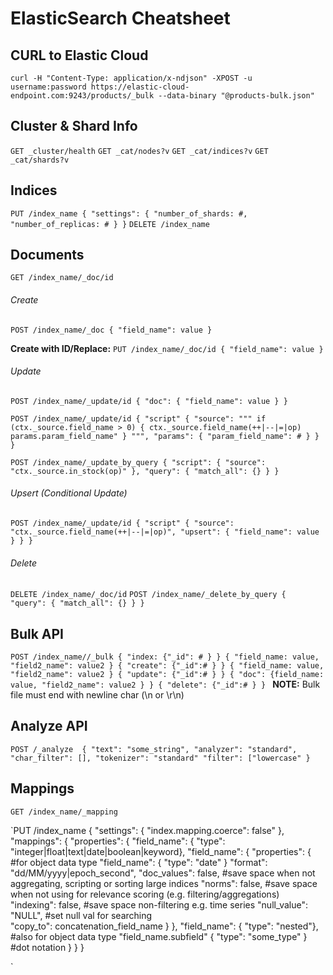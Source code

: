 # ElasticSearch Cheatsheet
## CURL to Elastic Cloud
`curl -H "Content-Type: application/x-ndjson" -XPOST -u username:password https://elastic-cloud-endpoint.com:9243/products/_bulk --data-binary "@products-bulk.json"`
 
## Cluster & Shard Info
`GET _cluster/health`
`GET _cat/nodes?v`
`GET _cat/indices?v`
`GET _cat/shards?v`

## Indices
`PUT /index_name
{
  "settings": {
		"number_of_shards: #,
		"number_of_replicas: #
   }
}`
`DELETE /index_name`

## Documents
`GET /index_name/_doc/id`

###### Create
`POST /index_name/_doc
{
  "field_name": value
}`

**Create with ID/Replace:**
`PUT /index_name/_doc/id
{
  "field_name": value
}`

###### Update
`POST /index_name/_update/id
{
	"doc": {
		"field_name": value
  }
}`

`POST /index_name/_update/id
{
	"script" {
		"source": """
			if (ctx._source.field_name > 0) {
				ctx._source.field_name(++|--|=|op) params.param_field_name"
			}
			""",
		"params": {
			"param_field_name": #
		}
  }
}`

`POST /index_name/_update_by_query
{
	"script": {
		"source": "ctx._source.in_stock(op)"
	},
  "query": {
		"match_all": {}
  }
}`

###### Upsert (Conditional Update)
`POST /index_name/_update/id
{
	"script" {
		"source": "ctx._source.field_name(++|--|=|op)",
		"upsert": {
			"field_name": value
		}
  }
}`

###### Delete
`DELETE /index_name/_doc/id`
`POST /index_name/_delete_by_query
{
  "query": {
		"match_all": {}
	}
}`

## Bulk API
`POST /index_name//_bulk
{ "index: {"_id": # } }
{ "field_name: value, "field2_name": value2 }
{ "create": {"_id":# } }
{ "field_name: value, "field2_name": value2 }
{ "update": {"_id":# } }
{ "doc": {field_name: value, "field2_name": value2 } }
{ "delete": {"_id":# } }
`
**NOTE:** Bulk file must end with newline char (\n or \r\n)

## Analyze API
`POST /_analyze 
{
  "text": "some_string",
  "analyzer": "standard",
  "char_filter": [],
  "tokenizer": "standard"
  "filter": ["lowercase"
}`

## Mappings
`GET /index_name/_mapping`

`PUT /index_name 
{
	"settings": {
		"index.mapping.coerce": false"
  },
  "mappings": {
		"properties": {
			"field_name": { "type": "integer|float|text|date|boolean|keyword},
			"field_name": {
				"properties": {																	#for object data type
					"field_name": { "type": "date" }
					"format": "dd/MM/yyyy|epoch_second",
					"doc_values": false,													#save space when not aggregating, scripting or sorting large indices
					"norms": false, 															#save space when not using for relevance scoring (e.g. filtering/aggregations)
					"indexing": false,														#save space non-filtering e.g. time series
					"null_value": "NULL",													#set null val for searching																			
					"copy_to": concatenation_field_name
				} 
			},
			"field_name": { "type": "nested"},								#also for object data type
			"field_name.subfield" { "type": "some_type" }     #dot notation
		}
  }
}

`
